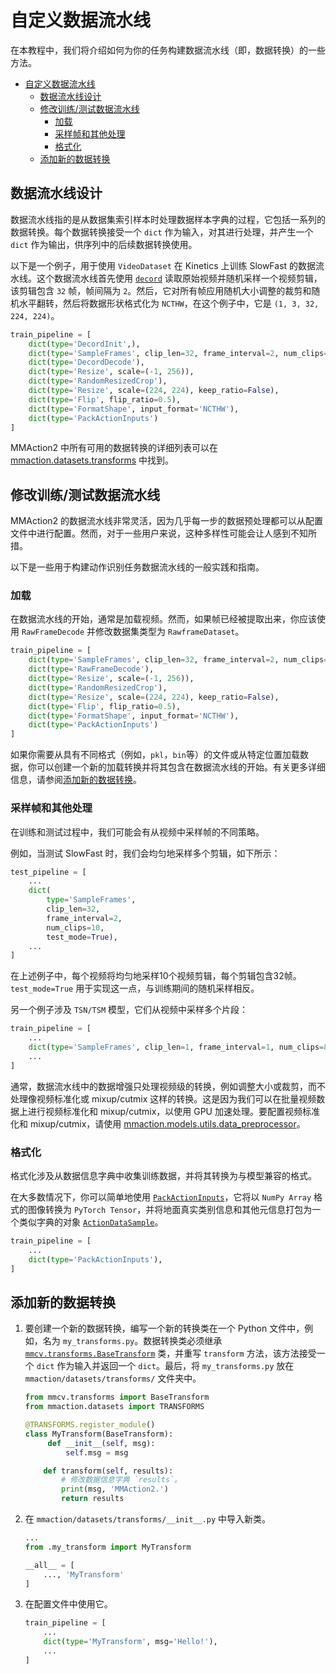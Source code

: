 # 自定义数据流水线

在本教程中，我们将介绍如何为你的任务构建数据流水线（即，数据转换）的一些方法。

- [自定义数据流水线](#自定义数据流水线)
  - [数据流水线设计](#数据流水线设计)
  - [修改训练/测试数据流水线](#修改训练/测试数据流水线)
    - [加载](#加载)
    - [采样帧和其他处理](#采样帧和其他处理)
    - [格式化](#格式化)
  - [添加新的数据转换](#添加新的数据转换)

## 数据流水线设计

数据流水线指的是从数据集索引样本时处理数据样本字典的过程，它包括一系列的数据转换。每个数据转换接受一个 `dict` 作为输入，对其进行处理，并产生一个 `dict` 作为输出，供序列中的后续数据转换使用。

以下是一个例子，用于使用 `VideoDataset` 在 Kinetics 上训练 SlowFast 的数据流水线。这个数据流水线首先使用 [`decord`](https://github.com/dmlc/decord) 读取原始视频并随机采样一个视频剪辑，该剪辑包含 `32` 帧，帧间隔为 `2`。然后，它对所有帧应用随机大小调整的裁剪和随机水平翻转，然后将数据形状格式化为 `NCTHW`，在这个例子中，它是 `(1, 3, 32, 224, 224)`。

```python
train_pipeline = [
    dict(type='DecordInit',),
    dict(type='SampleFrames', clip_len=32, frame_interval=2, num_clips=1),
    dict(type='DecordDecode'),
    dict(type='Resize', scale=(-1, 256)),
    dict(type='RandomResizedCrop'),
    dict(type='Resize', scale=(224, 224), keep_ratio=False),
    dict(type='Flip', flip_ratio=0.5),
    dict(type='FormatShape', input_format='NCTHW'),
    dict(type='PackActionInputs')
]
```

MMAction2 中所有可用的数据转换的详细列表可以在 [mmaction.datasets.transforms](mmaction.datasets.transforms) 中找到。

## 修改训练/测试数据流水线

MMAction2 的数据流水线非常灵活，因为几乎每一步的数据预处理都可以从配置文件中进行配置。然而，对于一些用户来说，这种多样性可能会让人感到不知所措。

以下是一些用于构建动作识别任务数据流水线的一般实践和指南。

### 加载

在数据流水线的开始，通常是加载视频。然而，如果帧已经被提取出来，你应该使用 `RawFrameDecode` 并修改数据集类型为 `RawframeDataset`。

```python
train_pipeline = [
    dict(type='SampleFrames', clip_len=32, frame_interval=2, num_clips=1),
    dict(type='RawFrameDecode'),
    dict(type='Resize', scale=(-1, 256)),
    dict(type='RandomResizedCrop'),
    dict(type='Resize', scale=(224, 224), keep_ratio=False),
    dict(type='Flip', flip_ratio=0.5),
    dict(type='FormatShape', input_format='NCTHW'),
    dict(type='PackActionInputs')
]
```

如果你需要从具有不同格式（例如，`pkl`，`bin`等）的文件或从特定位置加载数据，你可以创建一个新的加载转换并将其包含在数据流水线的开始。有关更多详细信息，请参阅[添加新的数据转换](#添加新的数据转换)。

### 采样帧和其他处理

在训练和测试过程中，我们可能会有从视频中采样帧的不同策略。

例如，当测试 SlowFast 时，我们会均匀地采样多个剪辑，如下所示：

```python
test_pipeline = [
    ...
    dict(
        type='SampleFrames',
        clip_len=32,
        frame_interval=2,
        num_clips=10,
        test_mode=True),
    ...
]
```

在上述例子中，每个视频将均匀地采样10个视频剪辑，每个剪辑包含32帧。 `test_mode=True` 用于实现这一点，与训练期间的随机采样相反。

另一个例子涉及 `TSN/TSM` 模型，它们从视频中采样多个片段：

```python
train_pipeline = [
    ...
    dict(type='SampleFrames', clip_len=1, frame_interval=1, num_clips=8),
    ...
]
```

通常，数据流水线中的数据增强只处理视频级的转换，例如调整大小或裁剪，而不处理像视频标准化或 mixup/cutmix 这样的转换。这是因为我们可以在批量视频数据上进行视频标准化和 mixup/cutmix，以使用 GPU 加速处理。要配置视频标准化和 mixup/cutmix，请使用 [mmaction.models.utils.data_preprocessor](mmaction.models.utils.data_preprocessor)。

### 格式化

格式化涉及从数据信息字典中收集训练数据，并将其转换为与模型兼容的格式。

在大多数情况下，你可以简单地使用 [`PackActionInputs`](mmaction.datasets.transforms.PackActionInputs)，它将以 `NumPy Array` 格式的图像转换为 `PyTorch Tensor`，并将地面真实类别信息和其他元信息打包为一个类似字典的对象 [`ActionDataSample`](mmaction.structures.ActionDataSample)。

```python
train_pipeline = [
    ...
    dict(type='PackActionInputs'),
]
```

## 添加新的数据转换

1. 要创建一个新的数据转换，编写一个新的转换类在一个 Python 文件中，例如，名为 `my_transforms.py`。数据转换类必须继承 [`mmcv.transforms.BaseTransform`](mmcv.transforms.BaseTransform) 类，并重写 `transform` 方法，该方法接受一个 `dict` 作为输入并返回一个 `dict`。最后，将 `my_transforms.py` 放在 `mmaction/datasets/transforms/` 文件夹中。

   ```python
   from mmcv.transforms import BaseTransform
   from mmaction.datasets import TRANSFORMS

   @TRANSFORMS.register_module()
   class MyTransform(BaseTransform):
        def __init__(self, msg):
            self.msg = msg

       def transform(self, results):
           # 修改数据信息字典 `results`。
           print(msg, 'MMAction2.')
           return results
   ```

2. 在 `mmaction/datasets/transforms/__init__.py` 中导入新类。

   ```python
   ...
   from .my_transform import MyTransform

   __all__ = [
       ..., 'MyTransform'
   ]
   ```

3. 在配置文件中使用它。

   ```python
   train_pipeline = [
       ...
       dict(type='MyTransform', msg='Hello!'),
       ...
   ]
   ```
